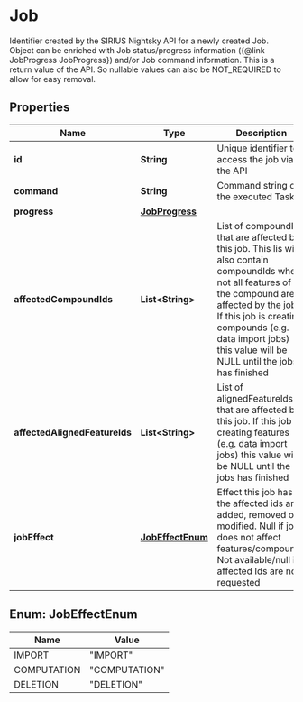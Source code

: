 

# Job

Identifier created by the SIRIUS Nightsky API for a newly created Job.  Object can be enriched with Job status/progress information ({@link JobProgress JobProgress}) and/or Job command information.  This is a return value of the API. So nullable values can also be NOT_REQUIRED to allow for easy removal.

## Properties

| Name | Type | Description | Notes |
|------------ | ------------- | ------------- | -------------|
|**id** | **String** | Unique identifier to access the job via the API |  [optional] |
|**command** | **String** | Command string of the executed Task |  [optional] |
|**progress** | [**JobProgress**](JobProgress.md) |  |  [optional] |
|**affectedCompoundIds** | **List&lt;String&gt;** | List of compoundIds that are affected by this job.  This lis will also contain compoundIds where not all features of the compound are affected by the job.  If this job is creating compounds (e.g. data import jobs) this value will be NULL until the jobs has finished |  [optional] |
|**affectedAlignedFeatureIds** | **List&lt;String&gt;** | List of alignedFeatureIds that are affected by this job.  If this job is creating features (e.g. data import jobs) this value will be NULL until the jobs has finished |  [optional] |
|**jobEffect** | [**JobEffectEnum**](#JobEffectEnum) | Effect this job has the affected ids are added, removed or modified.  Null if job does not affect features/compounds  Not available/null if affected Ids are not requested |  [optional] |



## Enum: JobEffectEnum

| Name | Value |
|---- | -----|
| IMPORT | &quot;IMPORT&quot; |
| COMPUTATION | &quot;COMPUTATION&quot; |
| DELETION | &quot;DELETION&quot; |



